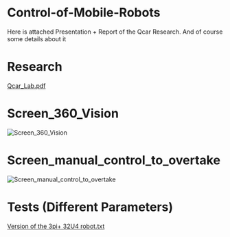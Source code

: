 # Control-of-Mobile-Robots

Here is attached Presentation + Report of the Qcar Research.
And of course some details about it

# Research
[Qcar_Lab.pdf](https://github.com/Jokuchh/Control-of-Mobile-Robots/files/8840370/Qcar_Lab.pdf)


# Screen_360_Vision
![Screen_360_Vision](https://user-images.githubusercontent.com/92337987/172060926-d1a67bc8-a79a-483f-b189-066107c6f390.PNG)
# Screen_manual_control_to_overtake
![Screen_manual_control_to_overtake](https://user-images.githubusercontent.com/92337987/172060929-bfbf3af6-2c69-4632-870f-b2ae62518952.PNG)
# Tests (Different Parameters)
[Version of the 3pi+ 32U4 robot.txt](https://github.com/Jokuchh/Control-of-Mobile-Robots/files/8840352/Version.of.the.3pi%2B.32U4.robot.txt)
